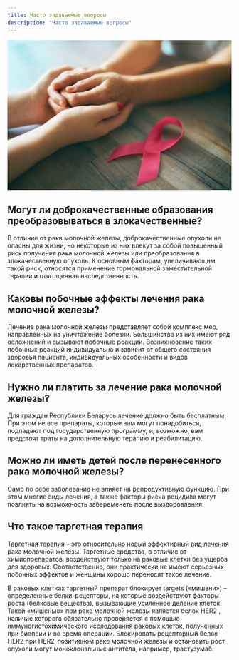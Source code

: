 ```yaml
---
title: Часто задаваемые вопросы
description: "Часто задаваемые вопросы"
---
```


![Вопросы и ответы о раке груди](./females-hands-and-symbol-of-breast-cancer-awarenes-3HXGZ5K.jpg)

## Могут ли доброкачественные образования преобразовываться в злокачественные?

В отличие от рака молочной железы, доброкачественные опухоли не опасны для жизни, но некоторые из них влекут за собой повышенный риск получения рака молочной железы или преобразования в злокачественную опухоль. К основным факторам, увеличивающим такой риск, относятся применение гормональной заместительной терапии и отягощенная наследственность.

## Каковы побочные эффекты лечения рака молочной железы?

Лечение рака молочной железы представляет собой комплекс мер, направленных на уничтожение болезни. Большинство из них имеют ряд осложнений и вызывают побочные реакции. Возникновение таких побочных реакций индивидуально и зависит от общего состояния здоровья пациента, индивидуальных особенности и видов лекарственных препаратов.

## Нужно ли платить за лечение рака молочной железы?

Для граждан Республики Беларусь лечение должно быть бесплатным. При этом не все препараты, которые вам могут понадобиться, подпадают под государственную программу, и, возможно, вам предстоят траты на дополнительную терапию и реабилитацию.

## Можно ли иметь детей после перенесенного рака молочной железы?

Само по себе заболевание не влияет на репродуктивную функцию. При этом многие виды лечения, а также факторы риска рецидива могут повлиять на возможность забеременеть после выздоровления.

## Что такое таргетная терапия

Таргетная терапия – это относительно новый эффективный вид лечения рака молочной железы. Таргетные средства, в отличие от химиопрепаратов, воздействуют только на раковые клетки без ущерба для здоровых. Соответственно, они практически не имеют серьезных побочных эффектов и женщины хорошо переносят такое лечение. 

В раковых клетках таргетный препарат блокирует targets («мишени») – определенные белки-рецепторы, на которые воздействуют факторы роста (белковые вещества), вызывающие усиленное деление клеток. Такой «мишенью» при раке молочной железы является белок HER2 , наличие которого обязательно проверяется с помощью иммуногистохимического исследования раковых клеток, полученных при биопсии и во время операции. Блокировать рецепторный белок HER2 при HER2-позитивном раке молочной железы и остановить рост опухоли могут моноклональные антитела, например, трастузумаб.